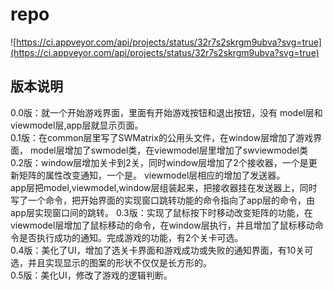 # repo
 ![https://ci.appveyor.com/api/projects/status/32r7s2skrgm9ubva?svg=true](https://ci.appveyor.com/api/projects/status/32r7s2skrgm9ubva?svg=true)  
 
## 版本说明
0.0版：就一个开始游戏界面，里面有开始游戏按钮和退出按钮，没有
model层和viewmodel层,app层就显示页面。  
0.1版：在common层里写了SWMatrix的公用头文件，在window层增加了游戏界面，
model层增加了swmodel类，在viewmodel层里增加了swviewmodel类  
0.2版：window层增加关卡到2关，同时window层增加了2个接收器，一个是更新矩阵的属性改变通知，一个是。
viewmodel层相应的增加了发送器。  
app层把model,viewmodel,window层组装起来，把接收器挂在发送器上，同时写了一个命令，把开始界面的实现窗口跳转功能的命令指向了app层的命令，由app层实现窗口间的跳转。
0.3版：实现了鼠标按下时移动改变矩阵的功能，在viewmodel层增加了鼠标移动的命令，在window层执行，并且增加了鼠标移动命令是否执行成功的通知。完成游戏的功能，有2个关卡可选。     
0.4版：美化了UI，增加了选关卡界面和游戏成功或失败的通知界面，有10关可选，并且实现显示的图案的形状不仅仅是长方形的。     
0.5版：美化UI，修改了游戏的逻辑判断。